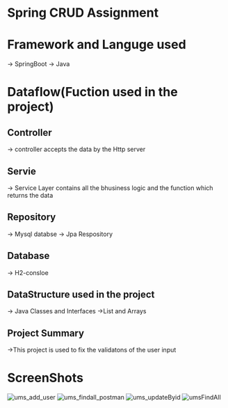 # Spring CRUD Assignment 


# Framework and Languge used
-> SpringBoot
-> Java

# Dataflow(Fuction used in the project)
## Controller
-> controller accepts the data by the Http server

## Servie
-> Service Layer contains all the bhusiness logic and the function which returns the data

## Repository
-> Mysql databse 
-> Jpa Respository 
## Database
-> H2-consloe

## DataStructure used in the project 
-> Java Classes and Interfaces
->List and Arrays


## Project Summary

->This project is used to fix the validatons of the user input

# ScreenShots
![ums_add_user](https://user-images.githubusercontent.com/109599340/219620034-11e4e838-ad3d-4303-b6fe-ec6218587049.jpg)
![ums_findall_postman](https://user-images.githubusercontent.com/109599340/219620097-a49d1565-8f40-4ef0-8127-24a67c8947c4.jpg)
![ums_updateByid](https://user-images.githubusercontent.com/109599340/219620139-809dae37-2624-41c4-b082-27b5f9dcb14b.jpg)
![umsFindAll](https://user-images.githubusercontent.com/109599340/219620212-0a75a942-474f-425f-bd59-14e8a9a7a57e.jpg)
